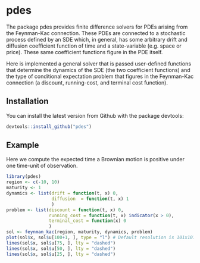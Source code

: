 
# pdes

<!-- badges: start -->
<!-- badges: end -->

The package pdes provides finite difference solvers for PDEs arising from the Feynman-Kac connection. These PDEs are connected to a stochastic process defined by an SDE which, in general, has some arbitrary drift and diffusion coefficient function of time and a state-variable (e.g. space or price). These same coefficient functions figure in the PDE itself. 

Here is implemented a general solver that is passed user-defined functions that determine the dynamics of the SDE (the two coefficient functions) and the type of conditional expectation problem that figures in the Feynman-Kac connection (a discount, running-cost, and terminal cost function).


## Installation

You can install the latest version from Github with the package devtools:

``` r
devtools::install_github("pdes")
```

## Example

Here we compute the expected time a Brownian motion is positive under one time-unit of observation.

``` r
library(pdes)
region <- c(-10, 10)
maturity <- 1
dynamics <- list(drift = function(t, x) 0,
                 diffusion  = function(t, x) 1
                 )
problem <- list(discount = function(t, x) 0,
                running_cost = function(t, x) indicator(x > 0),
                terminal_cost = function(x) 0
                )
sol <- feynman_kac(region, maturity, dynamics, problem)
plot(sol$x, sol$u[100+1, ], type = "l") # Default resolution is 101x101
lines(sol$x, sol$u[75, ], lty = "dashed")
lines(sol$x, sol$u[50, ], lty = "dashed")
lines(sol$x, sol$u[25, ], lty = "dashed")
```

